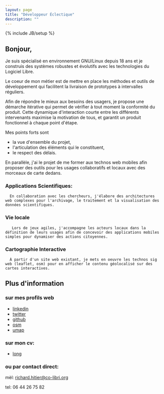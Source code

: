 ```yaml
---
layout: page
title: "Développeur Éclectique"
description: ""
---
```

{% include JB/setup %}


## Bonjour,

Je suis spécialisé en environnement GNU/Linux depuis 18 ans
et je construis des systèmes robustes et évolutifs avec les
technologies du Logiciel Libre.

Le coeur de mon métier est de mettre en place les méthodes
et outils de développement qui facilitent la livraison de
prototypes à intervalles réguliers.

Afin de répondre le mieux aux besoins des usagers, je
propose une démarche itérative qui permet de vérifier à tout
moment la conformité du produit.
Cette dynamique d'interaction courte entre les différents
intervenants maximise la motivation de tous, et garantit un
produit fonctionnel à chaque point d'étape.

Mes points forts sont 

- la vue d'ensemble du projet,
- l'articulation des éléments qui le constituent,
- le respect des délais.

En parallèle, j'ai le projet de me former aux technos web
mobiles afin proposer des outils pour les usages
collaboratifs et locaux avec des morceaux de carte dedans. 

### Applications Scientifiques:

      En collaboration avec les chercheurs, j'élabore des architectures web complexes pour l'archivage, le traitement et la visualisation des données scientifiques.

### Vie locale

       Lors de jeux agiles, j'accompagne les acteurs locaux dans la définition de leurs usages afin de concevoir des applications mobiles simples pour dynamiser des actions citoyennes.

### Cartographie Interactive

      À partir d'un site web existant, je mets en oeuvre les technos sig web (leaflet, osm) pour en afficher le contenu géolocalisé sur des cartes interactives.

## Plus d'information

### sur mes profils web

- [linkedin](http://fr.linkedin.com/in/richardhitier/)
- [twitter](https://twitter.com/richardhitier)
- [github](https://github.com/richardhitier)
- [osm](https://www.openstreetmap.org/user/RichardHitier)
- [umap](http://umap.openstreetmap.fr/en/user/RichardHitier/)

### sur mon cv:

- [long](http://richardhitier.co-libri.org/richard_hitier.pdf)

### ou par contact direct:

mèl: richard.hitier@co-libri.org

tel: 06 44 26 75 82


